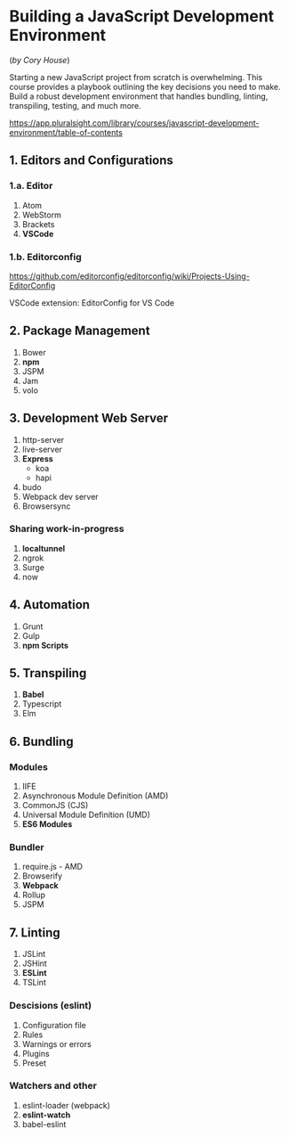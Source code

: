 # Building a JavaScript Development Environment

(_by Cory House_)

Starting a new JavaScript project from scratch is overwhelming. This course provides a playbook outlining the key decisions you need to make. Build a robust development environment that handles bundling, linting, transpiling, testing, and much more.

<https://app.pluralsight.com/library/courses/javascript-development-environment/table-of-contents>

## 1. Editors and Configurations

### 1.a. Editor

1. Atom
2. WebStorm
3. Brackets
4. **VSCode**

### 1.b. Editorconfig

<https://github.com/editorconfig/editorconfig/wiki/Projects-Using-EditorConfig>

VSCode extension: EditorConfig for VS Code

## 2. Package Management

1. Bower
2. **npm**
3. JSPM
4. Jam
5. volo

## 3. Development Web Server

1. http-server
2. live-server
3. **Express**
    * koa
    * hapi
4. budo
5. Webpack dev server
6. Browsersync

### Sharing work-in-progress

1. **localtunnel**
2. ngrok
3. Surge
4. now

## 4. Automation

1. Grunt
2. Gulp
3. **npm Scripts**

## 5. Transpiling

1. **Babel**
2. Typescript
3. Elm

## 6. Bundling

### Modules

1. IIFE
2. Asynchronous Module Definition (AMD)
3. CommonJS (CJS)
4. Universal Module Definition (UMD)
5. **ES6 Modules**

### Bundler

1. require.js - AMD
2. Browserify
3. **Webpack**
4. Rollup
5. JSPM

## 7. Linting

1. JSLint
2. JSHint
3. **ESLint**
4. TSLint

### Descisions (eslint)

1. Configuration file
2. Rules
3. Warnings or errors
4. Plugins
5. Preset

### Watchers and other

1. eslint-loader (webpack)
2. **eslint-watch**
3. babel-eslint
